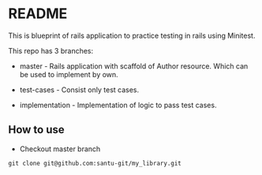 # README

This is blueprint of rails application to practice testing in rails using Minitest.

This repo has 3 branches:

* master - Rails application with scaffold of Author resource. Which can be used to implement by own.

* test-cases - Consist only test cases.

* implementation - Implementation of logic to pass test cases.

## How to use

* Checkout master branch
```
git clone git@github.com:santu-git/my_library.git

```
